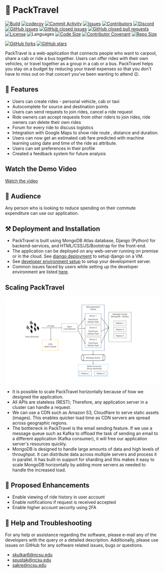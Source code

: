 # 🐺 PackTravel
[![Build](https://github.com/CSC510-SE-Fall2024/Team82-PackTravel/actions/workflows/build.yml/badge.svg)](https://github.com/CSC510-SE-Fall2024/Team82-PackTravel/actions/workflows/build.yml)
[![codecov](https://codecov.io/gh/CSC510-SE-Fall2024/Team82-PackTravel/branch/main/graph/badge.svg?token=20a750d4-c013-4006-8a38-24bddf824450)](https://codecov.io/gh/CSC510-SE-Fall2024/Team82-PackTravel)
[![Commit Activity](https://img.shields.io/github/commit-activity/w/CSC510-SE-Fall2024/Team82-PackTravel)](https://github.com/CSC510-SE-Fall2024/Team82-PackTravel/pulse)
[![Issues](https://img.shields.io/github/issues/CSC510-SE-Fall2024/Team82-PackTravel?color=red)](https://github.com/CSC510-SE-Fall2024/Team82-PackTravel/issues)
[![Contributors](https://img.shields.io/github/contributors/CSC510-SE-Fall2024/Team82-PackTravel)](https://github.com/CSC510-SE-Fall2024/Team82-PackTravel/graphs/contributors)
[![Discord](https://img.shields.io/discord/1300195209472114780?color=blueviolet&label=Discord%20Discussion%20Chat&cacheBuster=1)](https://discord.gg/UF5Hr2dW)
[![GitHub issues](https://img.shields.io/github/issues/CSC510-SE-Fall2024/Team82-PackTravel)](https://github.com/CSC510-SE-Fall2024/Team82-PackTravel/issues)
[![GitHub closed issues](https://img.shields.io/github/issues-closed-raw/CSC510-SE-Fall2024/Team82-PackTravel)](https://github.com/CSC510-SE-Fall2024/Team82-PackTravel/issues?q=is%3Aissue+is%3Aclosed)
[![GitHub closed pull requests](https://img.shields.io/github/issues-pr-closed/CSC510-SE-Fall2024/Team82-PackTravel)](https://github.com/CSC510-SE-Fall2024/Team82-PackTravel/pulls?q=is%3Apr+is%3Aclosed)
[![License](https://img.shields.io/github/license/CSC510-SE-Fall2024/Team82-PackTravel)](LICENSE)
![Languages](https://img.shields.io/github/languages/count/TripleS-org/PackTravel_G29)
[![Code Size](https://img.shields.io/github/languages/code-size/CSC510-SE-Fall2024/Team82-PackTravel)](https://github.com/CSC510-SE-Fall2024/Team82-PackTravel)
[![Contributor Covenant](https://img.shields.io/badge/Contributor%20Covenant-2.1-4baaaa.svg)](CODE-OF-CONDUCT.md)
[![Repo Size](https://img.shields.io/github/repo-size/CSC510-SE-Fall2024/Team82-PackTravel)](https://github.com/CSC510-SE-Fall2024/Team82-PackTravel/)

<a href="https://github.com/CSC510-SE-Fall2024/Team82-PackTravel/network"><img alt="GitHub forks" src="https://img.shields.io/github/forks/CSC510-SE-Fall2024/Team82-PackTravel?cacheBuster=1"></a>
<a href="https://github.com/CSC510-SE-Fall2024/Team82-PackTravel/stargazers"><img alt="GitHub stars" src="https://img.shields.io/github/stars/CSC510-SE-Fall2024/Team82-PackTravel?cacheBuster=1"></a>

PackTravel is a web-application that connects people who want to carpool, share a cab or ride a bus together. Users can offer rides with their own vehicles, or travel together as a group in a cab or a bus. PackTravel helps you stay on a budget by reducing your travel expenses so that you don't have to miss out on that concert you've been wanting to attend 😉.

## 💎 Features
*   Users can create rides - personal vehicle, cab or taxi
*   Autocomplete for source and destination points
*   Users can send requests to join rides, cancel a ride request
*   Ride owners can accept requests from other riders to join rides, ride owners can delete their own rides
*   Forum for every ride to discuss logistics
*   Integration with Google Maps to show ride route , distance and duration.
*   Users can now get an estimated cab fare predicted with machine learning using date and time of the ride as attribute.
*   Users can set preferences in their profile
*   Created a feedback system for future analysis


## Watch the Demo Video

[Watch the video](https://github.com/TripleS-org/PackTravel_G29/raw/main/images/VIDEO-2024-11-01-20-28-18.mp4)




## 👥 Audience
Any person who is looking to reduce spending on their commute expenditure can use our application.

## ⚒️ Deployment and Installation
*   PackTravel is built using MongoDB Atlas database, Django (Python) for backend-services, and HTML/CSS/JS/Bootstrap for the front-end.
*   The application can be deployed on any web-server running on premise or in the cloud. See [django deployment](https://docs.djangoproject.com/en/4.1/howto/deployment/) to setup django on a VM.
*   See [developer environment setup](INSTALL.md#--developer-environment-setup) to setup your development server.
*   Common issues faced by users while setting up the developer environment are listed [here](INSTALL.md#debugging).

## Scaling PackTravel
![Scale PackTravel](images/scale-PackTravel.png "Scale PackTravel")
*   It is possible to scale PackTravel horizontally because of how we designed the application.
*   All APIs are stateless (REST); Therefore, any application server in a cluster can handle a request.
*   We can use a CDN such as Amazon S3, Cloudflare to serve static assets (images). This enables quicker load time as CDN servers are spread across geographic regions.
*   The bottleneck in PackTravel is the email sending feature. If we use a message queue such as Kafka to offload the task of sending an email to a different application (Kafka consumer), it will free our application server's resources quickly.
*   MongoDB is designed to handle large amounts of data and high levels of throughput. It can distribute data across multiple servers and process it in parallel. It has built-in support for sharding and this makes it easy to scale MongoDB horizontally by adding more servers as needed to handle the increased load.

## 🎯 Proposed Enhancements
*   Enable viewing of ride history in user account
*   Enable notifications if request is received accepted
*   Enable higher account security using 2FA

## 📨 Help and Troubleshooting
For any help or assistance regarding the software, please e-mail any of the developers with the query or a detailed description. Additionally, please use issues on GitHub for any software related issues, bugs or questions.

*   skulkar6@ncsu.edu
*   spustak@ncsu.edu
*   sakre@ncsu.edu
